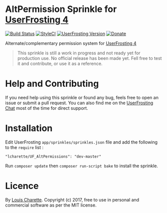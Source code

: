 # AltPermission Sprinkle for [UserFrosting 4](https://www.userfrosting.com)

[![Build Status](https://github.com/lcharette/UF_AltPermissions/workflows/Build/badge.svg?branch=master)](https://github.com/lcharette/UF_AltPermissions/actions?query=workflow%3ABuild) [![StyleCI](https://github.styleci.io/repos/86100743/shield?branch=master)](https://github.styleci.io/repos/86100743) [![UserFrosting Version](https://img.shields.io/badge/UserFrosting->=%204.2-brightgreen.svg)](https://github.com/userfrosting/UserFrosting) [![Donate](https://img.shields.io/badge/Donate-Buy%20Me%20a%20Coffee-brightgreen.svg)](https://ko-fi.com/A7052ICP)

Alternate/complementary permission system for [UserFrosting 4](https://www.userfrosting.com)

> This sprinkle is still a work in progress and not ready yet for production use. No official release has been made yet. Fell free to test it and contribute, or use it as a reference.

# Help and Contributing

If you need help using this sprinkle or found any bug, feels free to open an issue or submit a pull request. You can also find me on the [UserFrosting Chat](https://chat.userfrosting.com/) most of the time for direct support.

# Installation

Edit UserFrosting `app/sprinkles/sprinkles.json` file and add the following to the `require` list :
```
"lcharette/UF_AltPermissions": "dev-master"
```

Run `composer update` then `composer run-script bake` to install the sprinkle.

# Licence

By [Louis Charette](https://github.com/lcharette). Copyright (c) 2017, free to use in personal and commercial software as per the MIT license.
